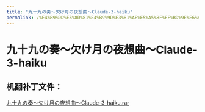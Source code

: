 ```yaml
---
title: "九十九の奏～欠け月の夜想曲～Claude-3-haiku"
permalink: /%E4%B9%9D%E5%8D%81%E4%B9%9D%E3%81%AE%E5%A5%8F%EF%BD%9E%E6%AC%A0%E3%81%91%E6%9C%88%E3%81%AE%E5%A4%9C%E6%83%B3%E6%9B%B2%EF%BD%9EClaude-3-haiku
---
```



# 九十九の奏～欠け月の夜想曲～Claude-3-haiku

## 机翻补丁文件：

[九十九の奏～欠け月の夜想曲～Claude-3-haiku.rar](https://github.com/jyxjyx1234/jyxjyx1234.github.io/blob/main/resources/%E4%B9%9D%E5%8D%81%E4%B9%9D%E3%81%AE%E5%A5%8F%EF%BD%9E%E6%AC%A0%E3%81%91%E6%9C%88%E3%81%AE%E5%A4%9C%E6%83%B3%E6%9B%B2%EF%BD%9EClaude-3-haiku.rar)

 

